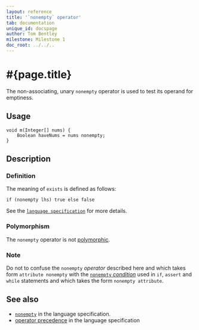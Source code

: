 ```yaml
---
layout: reference
title: '`nonempty` operator'
tab: documentation
unique_id: docspage
author: Tom Bentley
milestone: Milestone 1
doc_root: ../../..
---
```


# #{page.title}

The non-associating, unary `nonempty` operator is used to test its operand for 
emptiness.

## Usage 

    void m(Integer[] nums) {
        Boolean haveNums = nums nonempty;
    }

## Description

### Definition

The meaning of `exists` is defined as follows:

<!-- check:none -->
    if (nonempty lhs) true else false

See the [`language specification`](#{page.doc_root}/#{site.urls.spec_relative}#nullvalues) for more details.

### Polymorphism

The `nonempty` operator is not [polymorphic](#{page.doc_root}/reference/operator/operator-polymorphism). 

### Note

Do not to confuse the `nonempty` *operator* described here and which 
takes form `attribute nonempty` with the 
[`nonempty` *condition*](../../statement/conditions) used in `if`, `assert` and 
`while` statements and which takes the form 
`nonempty attribute`.

## See also

* [`nonempty`](#{page.doc_root}/#{site.urls.spec_relative}#nullvalues) in the language specification.
* [operator precedence](#{page.doc_root}/#{site.urls.spec_relative}#operatorprecedence) in the 
  language specification
